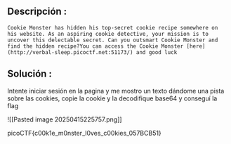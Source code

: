 ## Descripción :
	Cookie Monster has hidden his top-secret cookie recipe somewhere on his website. As an aspiring cookie detective, your mission is to uncover this delectable secret. Can you outsmart Cookie Monster and find the hidden recipe?You can access the Cookie Monster [here](http://verbal-sleep.picoctf.net:51173/) and good luck

## Solución :
Intente iniciar sesión en la pagina y me mostro un texto dándome una pista sobre las cookies, copie la cookie y la decodifique base64 y conseguí la flag 


![[Pasted image 20250415225757.png]]

picoCTF{c00k1e_m0nster_l0ves_c00kies_057BCB51}
